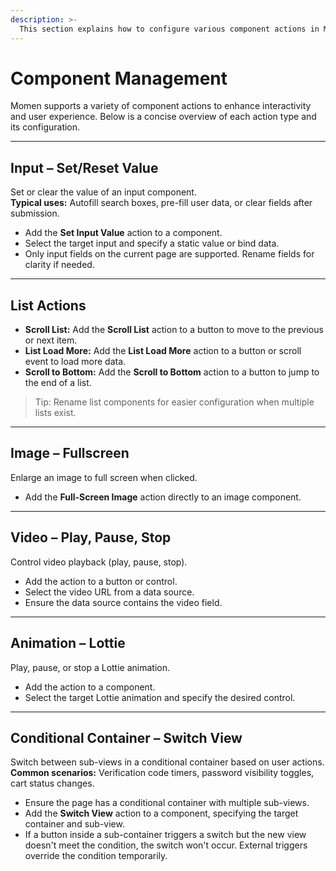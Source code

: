 ```yaml
---
description: >-
  This section explains how to configure various component actions in Momen, including setting input values, list scrolling, full-screen images, and conditional view switching.
---
```


# Component Management

Momen supports a variety of component actions to enhance interactivity and user experience. Below is a concise overview of each action type and its configuration.

---

## Input – Set/Reset Value

Set or clear the value of an input component.  
**Typical uses:** Autofill search boxes, pre-fill user data, or clear fields after submission.

- Add the **Set Input Value** action to a component.
- Select the target input and specify a static value or bind data.
- Only input fields on the current page are supported. Rename fields for clarity if needed.

---

## List Actions

- **Scroll List:** Add the **Scroll List** action to a button to move to the previous or next item.
- **List Load More:** Add the **List Load More** action to a button or scroll event to load more data.
- **Scroll to Bottom:** Add the **Scroll to Bottom** action to a button to jump to the end of a list.

> Tip: Rename list components for easier configuration when multiple lists exist.

---

## Image – Fullscreen

Enlarge an image to full screen when clicked.

- Add the **Full-Screen Image** action directly to an image component.

---

## Video – Play, Pause, Stop

Control video playback (play, pause, stop).

- Add the action to a button or control.
- Select the video URL from a data source.
- Ensure the data source contains the video field.

---

## Animation – Lottie

Play, pause, or stop a Lottie animation.

- Add the action to a component.
- Select the target Lottie animation and specify the desired control.

---

## Conditional Container – Switch View

Switch between sub-views in a conditional container based on user actions.  
**Common scenarios:** Verification code timers, password visibility toggles, cart status changes.

- Ensure the page has a conditional container with multiple sub-views.
- Add the **Switch View** action to a component, specifying the target container and sub-view.
- If a button inside a sub-container triggers a switch but the new view doesn't meet the condition, the switch won't occur. External triggers override the condition temporarily.

